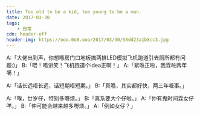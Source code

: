```yaml
---
title: Too old to be a kid, too young to be a man.
date: 2017-03-30
tags:
	- 日常
cdn: header-off
header-img: https://ooo.0o0.ooo/2017/03/30/58dd23a1b8cc3.jpg
---
```


A:「大佬出到声，你想喺房门口地板搞两排LED模拟飞机跑道引去厕所都冇问题:)」
B:「喂！唔讲笑！飞机跑道个idea正啊！」
A:「紧喺正啦，我霖咗两年噶！」

<!--more-->

A:「话长远唔长远，话短期唔短期。」
B:「真喺，其实都好快，两三年嘅事。」

A:「唉，廿岁仔，特别多嘢烦。」
B:「真系要大个仔啦。」
A:「仲有鬼时间霖女仔咩。」
B:「仲可能会越来越多嘢烦。」
A:「例如女仔？」